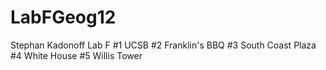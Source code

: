 # LabFGeog12
Stephan Kadonoff Lab F
#1 UCSB
#2 Franklin's BBQ
#3 South Coast Plaza
#4 White House
#5 Willis Tower 
